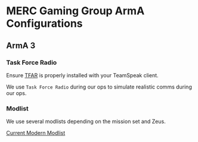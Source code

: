 # MERC Gaming Group ArmA Configurations

## ArmA 3

### Task Force Radio

Ensure [TFAR](http://radio.task-force.ru/en/) is properly installed with your TeamSpeak client.

We use `Task Force Radio` during our ops to simulate realistic comms during our ops.

### Modlist

We use several modlists depending on the mission set and Zeus.

[Current Modern Modlist](/modlists/modern/merc_8_1_0.html)
